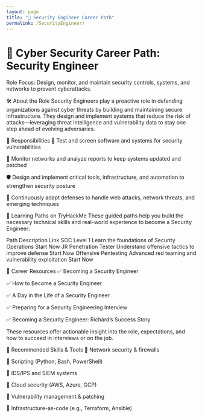 ```yaml
---
layout: page
title: "🔧 Security Engineer Career Path"
permalink: /SecurityEngineer/
---
```


# 🔧 Cyber Security Career Path: Security Engineer
Role Focus: Design, monitor, and maintain security controls, systems, and networks to prevent cyberattacks.

🛠️ About the Role
Security Engineers play a proactive role in defending organizations against cyber threats by building and maintaining secure infrastructure. They design and implement systems that reduce the risk of attacks—leveraging threat intelligence and vulnerability data to stay one step ahead of evolving adversaries.

🎯 Responsibilities
🧪 Test and screen software and systems for security vulnerabilities

📡 Monitor networks and analyze reports to keep systems updated and patched

🛡️ Design and implement critical tools, infrastructure, and automation to strengthen security posture

🔄 Continuously adapt defenses to handle web attacks, network threats, and emerging techniques

🧭 Learning Paths on TryHackMe
These guided paths help you build the necessary technical skills and real-world experience to become a Security Engineer:

Path	Description	Link
SOC Level 1	Learn the foundations of Security Operations	Start Now
JR Penetration Tester	Understand offensive tactics to improve defense	Start Now
Offensive Pentesting	Advanced red teaming and vulnerability exploitation	Start Now

📘 Career Resources
✅ Becoming a Security Engineer

✅ How to Become a Security Engineer

✅ A Day in the Life of a Security Engineer

✅ Preparing for a Security Engineering Interview

✅ Becoming a Security Engineer: Richárd’s Success Story

These resources offer actionable insight into the role, expectations, and how to succeed in interviews or on the job.

🧰 Recommended Skills & Tools
🔹 Network security & firewalls

🔹 Scripting (Python, Bash, PowerShell)

🔹 IDS/IPS and SIEM systems

🔹 Cloud security (AWS, Azure, GCP)

🔹 Vulnerability management & patching

🔹 Infrastructure-as-code (e.g., Terraform, Ansible)
